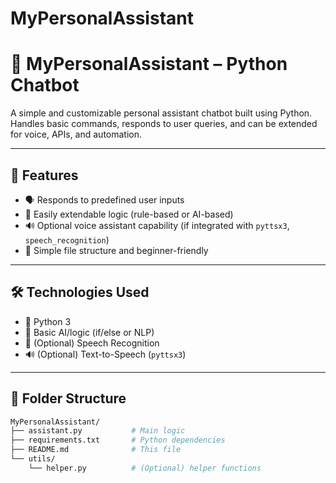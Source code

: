# MyPersonalAssistant
# 🤖 MyPersonalAssistant – Python Chatbot

A simple and customizable personal assistant chatbot built using Python.  
Handles basic commands, responds to user queries, and can be extended for voice, APIs, and automation.

---

## 🚀 Features

- 🗣️ Responds to predefined user inputs
- 🧠 Easily extendable logic (rule-based or AI-based)
- 🔊 Optional voice assistant capability (if integrated with `pyttsx3`, `speech_recognition`)
- 📁 Simple file structure and beginner-friendly

---

## 🛠️ Technologies Used

- 🐍 Python 3
- 🧠 Basic AI/logic (if/else or NLP)
- 💬 (Optional) Speech Recognition
- 🔊 (Optional) Text-to-Speech (`pyttsx3`)

---

## 📂 Folder Structure

```bash
MyPersonalAssistant/
├── assistant.py           # Main logic
├── requirements.txt       # Python dependencies
├── README.md              # This file
└── utils/
    └── helper.py          # (Optional) helper functions
